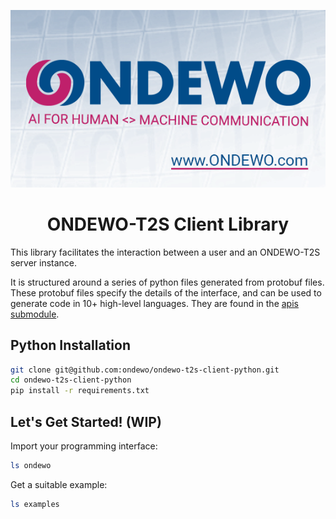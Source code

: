 <p align="center">
    <a href="https://www.ondewo.com">
      <img alt="ONDEWO Logo" src="https://raw.githubusercontent.com/ondewo/ondewo-logos/master/github/ondewo_logo_github_2.png"/>
    </a>
  <h1 align="center">
      ONDEWO-T2S Client Library
  </h1>
</p>


This library facilitates the interaction between a user and an ONDEWO-T2S server instance. 

It is structured around a series of python files generated from protobuf files. These protobuf files specify the details of the interface, and can be used to generate code in 10+ high-level languages. They are found in the [apis submodule](./ondewo-t2s-api).

Python Installation
-------------------

```bash
git clone git@github.com:ondewo/ondewo-t2s-client-python.git
cd ondewo-t2s-client-python
pip install -r requirements.txt
```

Let's Get Started! (WIP)
------------------
Import your programming interface:
```bash
ls ondewo
```

Get a suitable example:
```bash
ls examples
```
